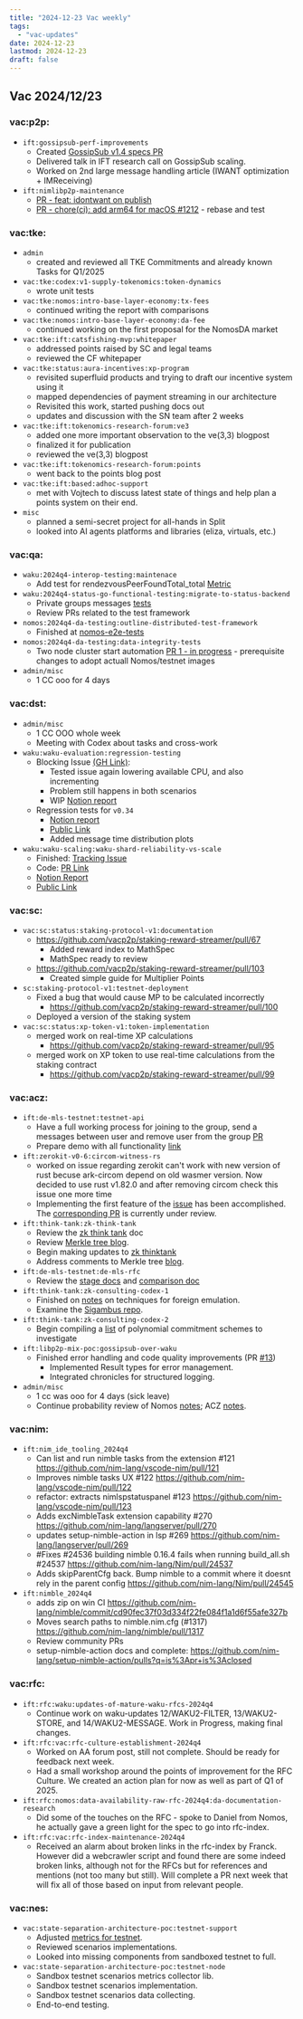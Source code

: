 ```yaml
---
title: "2024-12-23 Vac weekly"
tags:
  - "vac-updates"
date: 2024-12-23
lastmod: 2024-12-23
draft: false
---
```


## Vac 2024/12/23

### vac:p2p:
- `ift:gossipsub-perf-improvements`
  - Created [GossipSub v1.4 specs PR](https://github.com/libp2p/specs/pull/654)
  - Delivered talk in IFT research call on GossipSub scaling.
  - Worked on 2nd large message handling article (IWANT optimization + IMReceiving)
- `ift:nimlibp2p-maintenance`
    - [PR - feat: idontwant on publish](https://github.com/vacp2p/nim-libp2p/pull/1230) 
    - [PR - chore(ci): add arm64 for macOS #1212](https://github.com/vacp2p/nim-libp2p/pull/1212) - rebase and test

### vac:tke:
- `admin`
  - created and reviewed all TKE Commitments and already known Tasks for Q1/2025
- `vac:tke:codex:v1-supply-tokenomics:token-dynamics`
  - wrote unit tests
- `vac:tke:nomos:intro-base-layer-economy:tx-fees`
  - continued writing the report with comparisons
- `vac:tke:nomos:intro-base-layer-economy:da-fee`
  - continued working on the first proposal for the NomosDA market
- `vac:tke:ift:catsfishing-mvp:whitepaper` 
  - addressed points raised by SC and legal teams
  - reviewed the CF whitepaper
- `vac:tke:status:aura-incentives:xp-program`
  - revisited superfluid products and trying to draft our incentive system using it 
  - mapped dependencies of payment streaming in our architecture
  - Revisited this work, started pushing docs out
  - updates and discussion with the SN team after 2 weeks
- `vac:tke:ift:tokenomics-research-forum:ve3`
  - added one more important observation to the ve(3,3) blogpost
  - finalized it for publication 
  - reviewed the ve(3,3) blogpost
- `vac:tke:ift:tokenomics-research-forum:points`
   - went back to the points blog post
- `vac:tke:ift:based:adhoc-support`
  - met with Vojtech to discuss latest state of things and help plan a points system on their end. 
- `misc`
  - planned a semi-secret project for all-hands in Split
  - looked into AI agents platforms and libraries (eliza, virtuals, etc.)

### vac:qa:
- `waku:2024q4-interop-testing:maintenace`
	- Add test for rendezvousPeerFoundTotal_total [Metric](https://github.com/waku-org/waku-interop-tests/pull/97)
- `waku:2024q4-status-go-functional-testing:migrate-to-status-backend`
	- Private groups messages [tests](https://github.com/status-im/status-go/pull/6225)
	- Review PRs related to the test framework
- `nomos:2024q4-da-testing:outline-distributed-test-framework`
    - Finished at [nomos-e2e-tests](https://github.com/logos-co/nomos-e2e-tests) 
- `nomos:2024q4-da-testing:data-integrity-tests`
    - Two node cluster start automation
    [PR 1 - in progress](https://github.com/logos-co/nomos-e2e-tests/pull/1) - prerequisite changes to adopt actuall Nomos/testnet images
- `admin/misc`
    - 1 CC ooo for 4 days

### vac:dst:
- `admin/misc`
    - 1 CC OOO whole week
    - Meeting with Codex about tasks and cross-work
- `waku:waku-evaluation:regression-testing`
    - Blocking Issue [(GH Link)](https://github.com/waku-org/nwaku/issues/2921#issuecomment-2239277713):
        - Tested issue again lowering available CPU, and also incrementing
        - Problem still happens in both scenarios
        - WIP [Notion report](https://www.notion.so/Stuck-Issue-ONGOING-2fb05e6b5cfb4c3c820865e5bf2eef11)
    - Regression tests for `v0.34` 
        - [Notion report](https://www.notion.so/Waku-regression-testing-v0-34-1618f96fb65c803bb7bad6ecd6bafff9)
        - [Public Link](https://zealous-polka-dc7.notion.site/Waku-regression-testing-v0-34-1618f96fb65c803bb7bad6ecd6bafff9?pvs=74)
        - Added message time distribution plots
-  `waku:waku-scaling:waku-shard-reliability-vs-scale`
    -  Finished: [Tracking Issue](https://github.com/orgs/vacp2p/projects/12/views/1?pane=issue&itemId=82262201&issue=vacp2p%7Cvaclab%7C32)
    -  Code: [PR Link](https://github.com/vacp2p/10ksim/pull/45)
    -  [Notion Report](https://www.notion.so/Waku-Shard-Reliability-vs-Scale-1608f96fb65c80a684f0f7d0c0e32571)
    -  [Public Link](https://zealous-polka-dc7.notion.site/Waku-Shard-Reliability-vs-Scale-1608f96fb65c80a684f0f7d0c0e32571?pvs=74)

### vac:sc:
- `vac:sc:status:staking-protocol-v1:documentation`
    - https://github.com/vacp2p/staking-reward-streamer/pull/67
        - Added reward index to MathSpec
        - MathSpec ready to review
    - https://github.com/vacp2p/staking-reward-streamer/pull/103
        - Created simple guide for Multiplier Points
- `sc:staking-protocol-v1:testnet-deployment`
    - Fixed a bug that would cause MP to be calculated incorrectly
        - https://github.com/vacp2p/staking-reward-streamer/pull/100
    - Deployed a version of the staking system
- `vac:sc:status:xp-token-v1:token-implementation`
    - merged work on real-time XP calculations
        - https://github.com/vacp2p/staking-reward-streamer/pull/95
    - merged work on XP token to use real-time calculations from the staking contract
        - https://github.com/vacp2p/staking-reward-streamer/pull/99

### vac:acz:
- `ift:de-mls-testnet:testnet-api`
    - Have a full working process for joining to the group, send a messages between user and remove user from the group [PR](https://github.com/vacp2p/de-mls/pull/29)
    - Prepare demo with all functionality [link](https://drive.google.com/file/d/1jCUnz7a-o1SDjePuhjEY6oUbCmaPrXDA/view?usp=sharing)
- `ift:zerokit-v0-6:circom-witness-rs`
    - worked on issue regarding zerokit can't work with new version of rust becuse ark-circom depend on old wasmer version. Now decided to use rust v1.82.0 and after removing circom check this issue one more time
    - Implementing the first feature of the [issue](https://github.com/vacp2p/zerokit/issues/271) has been accomplished. The [corresponding PR](https://github.com/vacp2p/zerokit/pull/273) is currently under review.
- `ift:think-tank:zk-think-tank`
    - Review the [zk think tank](https://www.notion.so/ZK-Think-Tank-1348f96fb65c808eb6f1e27f74ab55fc) doc
    - Review [Merkle tree blog](https://github.com/vacp2p/vac.dev/tree/acz-rlog-merkle).
    - Begin making updates to [zk thinktank](https://www.notion.so/ZK-Think-Tank-1348f96fb65c808eb6f1e27f74ab55fc)
    - Address comments to Merkle tree [blog](https://github.com/vacp2p/vac.dev/pull/158).
- `ift:de-mls-testnet:de-mls-rfc`
    - Review the [stage docs](https://www.notion.so/Applied-Cryptography-ZK-870520f131954b90b1837ec4749f890f?pvs=4#15d8f96fb65c809982f9f672cd68e0c2) and [comparison doc](https://www.notion.so/Applied-Cryptography-ZK-870520f131954b90b1837ec4749f890f?pvs=4#15d8f96fb65c809c8d18ddd82ec4cf76)
-  `ift:think-tank:zk-consulting-codex-1`
    - Finished on [notes](https://www.notion.so/Preliminary-Foreign-field-emulation-1578f96fb65c80e7bb60ddcfddbad606) on techniques for foreign emulation.
    - Examine the [Sigambus repo](https://github.com/arnaucube/sigmabus-poc).
-  `ift:think-tank:zk-consulting-codex-2`
    -  Begin compiling a [list](https://www.notion.so/Polynomial-Commitments-1658f96fb65c8082ab44f0839d5b40b9) of polynomial commitment schemes to investigate
- `ift:libp2p-mix-poc:gossipsub-over-waku`
    - Finished error handling and code quality improvements (PR [#13](https://github.com/vacp2p/mix/pull/13))
        - Implemented Result types for error management.
        - Integrated chronicles for structured logging.
- `admin/misc`
    - 1 cc was ooo for 4 days (sick leave)
    - Continue probability review of Nomos [notes](https://www.notion.so/Network-Privacy-Specification-504e83306edd40079ac1328bc275645a); ACZ [notes](https://www.notion.so/Nomos-notes-15e8f96fb65c80d794e7fe36eb4fc312).

### vac:nim:
- `ift:nim_ide_tooling_2024q4`
    - Can list and run nimble tasks from the extension #121 https://github.com/nim-lang/vscode-nim/pull/121
    - Improves nimble tasks UX #122 https://github.com/nim-lang/vscode-nim/pull/122
    - refactor: extracts nimlspstatuspanel #123 https://github.com/nim-lang/vscode-nim/pull/123
    - Adds excNimbleTask extension capability #270 https://github.com/nim-lang/langserver/pull/270
    - updates setup-nimble-action in lsp #269 https://github.com/nim-lang/langserver/pull/269
    - #Fixes #24536 building nimble 0.16.4 fails when running build_all.sh #24537 https://github.com/nim-lang/Nim/pull/24537
    - Adds skipParentCfg back. Bump nimble to a commit where it doesnt rely in the parent config https://github.com/nim-lang/Nim/pull/24545
- `ift:nimble_2024q4`
    - adds zip on win CI https://github.com/nim-lang/nimble/commit/cd90fec37f03d334f22fe084f1a1d6f55afe327b
    - Moves search paths to nimble.nim.cfg (#1317) https://github.com/nim-lang/nimble/pull/1317
    - Review community PRs
    - setup-nimble-action docs and complete: https://github.com/nim-lang/setup-nimble-action/pulls?q=is%3Apr+is%3Aclosed

### vac:rfc:
- `ift:rfc:waku:updates-of-mature-waku-rfcs-2024q4`
    - Continue work on waku-updates 12/WAKU2-FILTER, 13/WAKU2-STORE, and 14/WAKU2-MESSAGE. Work in Progress, making final changes.
- `ift:rfc:vac:rfc-culture-establishment-2024q4`
    - Worked on AA forum post, still not complete. Should be ready for feedback next week.
    - Had a small workshop around the points of improvement for the RFC Culture.  We created an action plan for now as well as part of Q1 of 2025.
- `ift:rfc:nomos:data-availability-raw-rfc-2024q4:da-documentation-research`
    - Did some of the touches on the RFC - spoke to Daniel from Nomos, he actually gave a green light for the spec to go into rfc-index.
- `ift:rfc:vac:rfc-index-maintenance-2024q4`
    - Received an alarm about broken links in the rfc-index by Franck. However did a webcrawler script and found there are some indeed broken links, although not for the RFCs but for references and mentions (not too many but still). Will complete a PR next week that will fix all of those based on input from relevant people.

### vac:nes:
- `vac:state-separation-architecture-poc:testnet-support`
    - Adjusted [metrics for testnet](https://www.notion.so/Testnet-metrics-15f8f96fb65c80b1b1dcdcbc923b48a8?pvs=4).
    - Reviewed scenarios implementations.
    - Looked into missing components from sandboxed testnet to full.
- `vac:state-separation-architecture-poc:testnet-node`
    - Sandbox testnet scenarios metrics collector lib.
    - Sandbox testnet scenarios implementation.
    - Sandbox testnet scenarios data collecting.
    - End-to-end testing.

